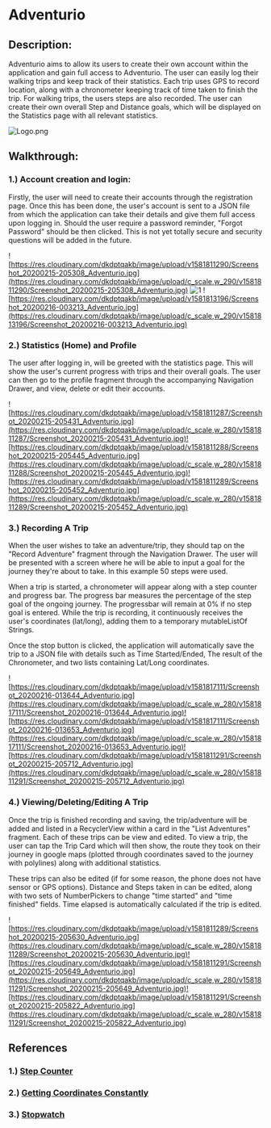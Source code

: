 
# Adventurio
## Description:

Adventurio aims to allow its users to create their own account within the application and gain full access to Adventurio. The user can easily log their walking trips and keep track of their statistics. Each trip uses GPS to record location, along with a chronometer keeping track of time taken to finish the trip. For walking trips, the users steps are also recorded. The user can create their own overall Step and Distance goals, which will be displayed on the Statistics page with all relevant statistics.

![Logo.png](https://res.cloudinary.com/dkdptqakb/image/upload/c_scale,w_650/v1581811426/icon.png)
## Walkthrough:
### 1.) Account creation and login:
Firstly, the user will need to create their accounts through the registration page. Once this has been done, the user's account is sent to a JSON file from which the application can take their details and give them full access upon logging in.
Should the user require a password reminder, "Forgot Password" should be then clicked. This is not yet totally secure and security questions will be added in the future.

   ![https://res.cloudinary.com/dkdptqakb/image/upload/v1581811290/Screenshot_20200215-205308_Adventurio.jpg](https://res.cloudinary.com/dkdptqakb/image/upload/c_scale,w_290/v1581811290/Screenshot_20200215-205308_Adventurio.jpg)   ![1](https://res.cloudinary.com/dkdptqakb/image/upload/c_scale,w_290/v1581811289/Screenshot_20200215-205205_Adventurio.jpg) ![https://res.cloudinary.com/dkdptqakb/image/upload/v1581813196/Screenshot_20200216-003213_Adventurio.jpg](https://res.cloudinary.com/dkdptqakb/image/upload/c_scale,w_290/v1581813196/Screenshot_20200216-003213_Adventurio.jpg)
  
  ### 2.) Statistics (Home) and Profile
  The user after logging in, will be greeted with the statistics page. This will show the user's current progress with trips and their overall goals. The user can then go to the profile fragment through the accompanying Navigation Drawer, and view, delete or edit their accounts.
  
  ![https://res.cloudinary.com/dkdptqakb/image/upload/v1581811287/Screenshot_20200215-205431_Adventurio.jpg](https://res.cloudinary.com/dkdptqakb/image/upload/c_scale,w_280/v1581811287/Screenshot_20200215-205431_Adventurio.jpg)![https://res.cloudinary.com/dkdptqakb/image/upload/v1581811288/Screenshot_20200215-205445_Adventurio.jpg](https://res.cloudinary.com/dkdptqakb/image/upload/c_scale,w_280/v1581811288/Screenshot_20200215-205445_Adventurio.jpg)![https://res.cloudinary.com/dkdptqakb/image/upload/v1581811289/Screenshot_20200215-205452_Adventurio.jpg](https://res.cloudinary.com/dkdptqakb/image/upload/c_scale,w_280/v1581811289/Screenshot_20200215-205452_Adventurio.jpg)
### 3.) Recording A Trip 
When the user wishes to take an adventure/trip, they should tap on the "Record Adventure" fragment through the Navigation Drawer. The user will be presented with a screen where he will be able to input a goal for the journey they're about to take. In this example 50 steps were used.

When a trip is started, a chronometer will appear along with a step counter and progress bar. The progress bar measures the percentage of the step goal of the ongoing journey. The progressbar will remain at 0% if no step goal is entered. While the trip is recording, it continuously receives the user's coordinates (lat/long), adding them to a temporary mutableListOf Strings.

Once the stop button is clicked, the application will automatically save the trip to a JSON file with details such as Time Started/Ended, The result of the Chronometer, and two lists containing Lat/Long coordinates.

![https://res.cloudinary.com/dkdptqakb/image/upload/v1581817111/Screenshot_20200216-013644_Adventurio.jpg](https://res.cloudinary.com/dkdptqakb/image/upload/c_scale,w_280/v1581817111/Screenshot_20200216-013644_Adventurio.jpg)![https://res.cloudinary.com/dkdptqakb/image/upload/v1581817111/Screenshot_20200216-013653_Adventurio.jpg](https://res.cloudinary.com/dkdptqakb/image/upload/c_scale,w_280/v1581817111/Screenshot_20200216-013653_Adventurio.jpg)![https://res.cloudinary.com/dkdptqakb/image/upload/v1581811291/Screenshot_20200215-205712_Adventurio.jpg](https://res.cloudinary.com/dkdptqakb/image/upload/c_scale,w_280/v1581811291/Screenshot_20200215-205712_Adventurio.jpg)
### 4.) Viewing/Deleting/Editing A Trip
 Once the trip is finished recording and saving, the trip/adventure will be added and listed in a RecyclerView within a card in the "List Adventures" fragment. Each of these trips can be view and edited. To view a trip, the user can tap the Trip Card which will then show, the route they took on their journey in google maps (plotted through coordinates saved to the journey with polylines) along with additional statistics. 
 
These trips can also be edited (if for some reason, the phone does not have sensor or GPS options). Distance and Steps taken in can be edited, along with two sets of NumberPickers to change "time started" and "time finished" fields. Time elapsed is automatically calculated if the trip is edited.

![https://res.cloudinary.com/dkdptqakb/image/upload/v1581811289/Screenshot_20200215-205630_Adventurio.jpg](https://res.cloudinary.com/dkdptqakb/image/upload/c_scale,w_280/v1581811289/Screenshot_20200215-205630_Adventurio.jpg)![https://res.cloudinary.com/dkdptqakb/image/upload/v1581811291/Screenshot_20200215-205649_Adventurio.jpg](https://res.cloudinary.com/dkdptqakb/image/upload/c_scale,w_280/v1581811291/Screenshot_20200215-205649_Adventurio.jpg)![https://res.cloudinary.com/dkdptqakb/image/upload/v1581811291/Screenshot_20200215-205822_Adventurio.jpg](https://res.cloudinary.com/dkdptqakb/image/upload/c_scale,w_280/v1581811291/Screenshot_20200215-205822_Adventurio.jpg)

## References
### 1.) [Step Counter](https://medium.com/@ssaurel/create-a-step-counter-fitness-app-for-android-with-kotlin-bbfb6ffe3ea7)
### 2.) [Getting Coordinates Constantly](https://stackoverflow.com/questions/45958226/get-location-android-kotlin)
### 3.) [Stopwatch](https://github.com/ajithvgiri/Stopwatch)
